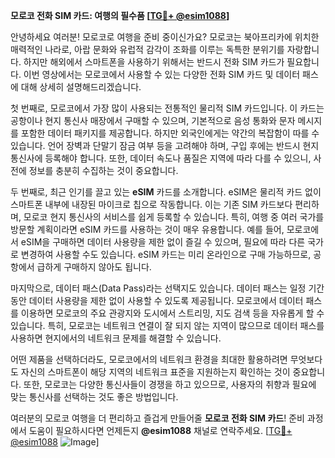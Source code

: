 **모로코 전화 SIM 카드: 여행의 필수품 [[TG💪+ @esim1088](https://t.me/s/esim1088)]**

안녕하세요 여러분! 모로코로 여행을 준비 중이신가요? 모로코는 북아프리카에 위치한 매력적인 나라로, 아랍 문화와 유럽적 감각이 조화를 이루는 독특한 분위기를 자랑합니다. 하지만 해외에서 스마트폰을 사용하기 위해서는 반드시 전화 SIM 카드가 필요합니다. 이번 영상에서는 모로코에서 사용할 수 있는 다양한 전화 SIM 카드 및 데이터 패스에 대해 상세히 설명해드리겠습니다.

첫 번째로, 모로코에서 가장 많이 사용되는 전통적인 물리적 SIM 카드입니다. 이 카드는 공항이나 현지 통신사 매장에서 구매할 수 있으며, 기본적으로 음성 통화와 문자 메시지를 포함한 데이터 패키지를 제공합니다. 하지만 외국인에게는 약간의 복잡함이 따를 수 있습니다. 언어 장벽과 단말기 잠금 여부 등을 고려해야 하며, 구입 후에는 반드시 현지 통신사에 등록해야 합니다. 또한, 데이터 속도나 품질은 지역에 따라 다를 수 있으니, 사전에 정보를 충분히 수집하는 것이 중요합니다.

두 번째로, 최근 인기를 끌고 있는 **eSIM** 카드를 소개합니다. eSIM은 물리적 카드 없이 스마트폰 내부에 내장된 마이크로 칩으로 작동합니다. 이는 기존 SIM 카드보다 편리하며, 모로코 현지 통신사의 서비스를 쉽게 등록할 수 있습니다. 특히, 여행 중 여러 국가를 방문할 계획이라면 eSIM 카드를 사용하는 것이 매우 유용합니다. 예를 들어, 모로코에서 eSIM을 구매하면 데이터 사용량을 제한 없이 즐길 수 있으며, 필요에 따라 다른 국가로 변경하여 사용할 수도 있습니다. eSIM 카드는 미리 온라인으로 구매 가능하므로, 공항에서 급하게 구매하지 않아도 됩니다.

마지막으로, 데이터 패스(Data Pass)라는 선택지도 있습니다. 데이터 패스는 일정 기간 동안 데이터 사용량을 제한 없이 사용할 수 있도록 제공됩니다. 모로코에서 데이터 패스를 이용하면 모로코의 주요 관광지와 도시에서 스트리밍, 지도 검색 등을 자유롭게 할 수 있습니다. 특히, 모로코는 네트워크 연결이 잘 되지 않는 지역이 많으므로 데이터 패스를 사용하면 현지에서의 네트워크 문제를 해결할 수 있습니다.

어떤 제품을 선택하더라도, 모로코에서의 네트워크 환경을 최대한 활용하려면 무엇보다도 자신의 스마트폰이 해당 지역의 네트워크 표준을 지원하는지 확인하는 것이 중요합니다. 또한, 모로코는 다양한 통신사들이 경쟁을 하고 있으므로, 사용자의 취향과 필요에 맞는 통신사를 선택하는 것도 좋은 방법입니다.

여러분의 모로코 여행을 더 편리하고 즐겁게 만들어줄 **모로코 전화 SIM 카드**! 준비 과정에서 도움이 필요하시다면 언제든지 **@esim1088** 채널로 연락주세요. [[TG💪+ @esim1088](https://t.me/s/esim1088) ![Image](https://i.postimg.cc/Y0z9fWf4/image.png)]